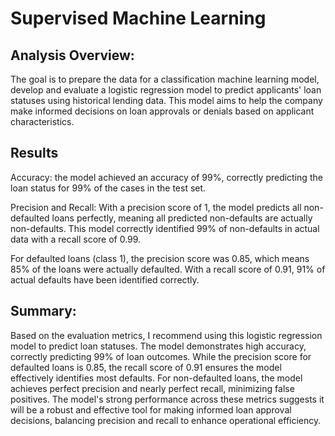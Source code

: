 # Supervised Machine Learning

## Analysis Overview:
The goal is to prepare the data for a classification machine learning model, develop and evaluate a logistic regression model to predict applicants' loan statuses using historical lending data. This model aims to help the company make informed decisions on loan approvals or denials based on applicant characteristics.

## Results

Accuracy: the model achieved an accuracy of 99%, correctly predicting the loan status for 99% of the cases in the test set.

Precision and Recall: With a precision score of 1, the model predicts all non-defaulted loans perfectly, meaning all predicted non-defaults are actually non-defaults. This model correctly identified 99% of non-defaults in actual data with a recall score of 0.99. 


For defaulted loans (class 1), the precision score was 0.85, which means 85% of the loans were actually defaulted. With a recall score of 0.91, 91% of actual defaults have been identified correctly.


## Summary: 
Based on the evaluation metrics, I recommend using this logistic regression model to predict loan statuses. The model demonstrates high accuracy, correctly predicting 99% of loan outcomes. 
While the precision score for defaulted loans is 0.85, the recall score of 0.91 ensures the model effectively identifies most defaults. 
For non-defaulted loans, the model achieves perfect precision and nearly perfect recall, minimizing false positives. 
The model's strong performance across these metrics suggests it will be a robust and effective tool for making informed loan approval decisions, balancing precision and
recall to enhance operational efficiency.
